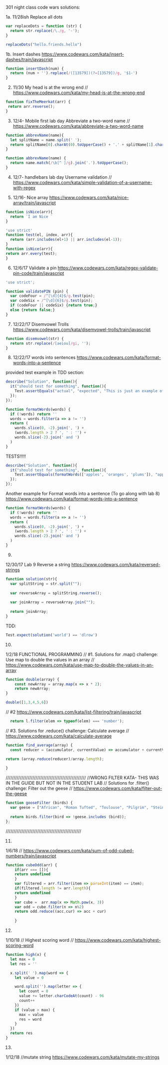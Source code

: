 301 night class code wars solutions:

1a. 11/28ish
Replace all dots

```js
var replaceDots = function (str) {
  return str.replace(/\./g, '-');
}

replaceDots("hello.friends.hello")
```

1b. Insert dashes
https://www.codewars.com/kata/insert-dashes/train/javascript

```js
function insertDash(num) {
  return (num + '').replace(/([13579])(?=[13579])/g, '$1-')
}
```


2. 11/30
My head is at the wrong end 
// https://www.codewars.com/kata/my-head-is-at-the-wrong-end

```js
function fixTheMeerkat(arr) {
 return arr.reverse();
}
```


3. 12/4- Mobile first lab day
Abbreviate a two-word name
// https://www.codewars.com/kata/abbreviate-a-two-word-name

```js
function abbrevName(name){
  let splitName = name.split(' ');
  return splitName[0].charAt(0).toUpperCase() + '.' + splitName[1].charAt(0).toUpperCase();
}

function abbrevName(name) {
  return name.match(/\b[^ ]/g).join('.').toUpperCase();
}
```

4. 12/7- handlebars lab day
 Username validation
// https://www.codewars.com/kata/simple-validation-of-a-username-with-regex


5. 12/16- 
Nice array
https://www.codewars.com/kata/nice-array/train/javascript

```js
function isNice(arr){
  return `Ì am Nice `
}
```
```js
'use strict'
function test(el, index, arr){
  return (arr.includes(el+1) || arr.includes(el-1));
}
function isNice(arr){
return arr.every(test);
}
```

6. 12/6/17
Validate a pin
https://www.codewars.com/kata/regex-validate-pin-code/train/javascript

```js
'use strict';

function validatePIN (pin) {
  var codeFour = /^[\d]{4}$/g.test(pin);
  var codeSix = /^[\d]{6}$/g.test(pin);
  if (codeFour || codeSix) {return true;}
  else {return false;}
}
```

7. 12/22/17
Disemvowel Trolls
https://www.codewars.com/kata/disemvowel-trolls/train/javascript

```js
function disemvowel(str) {
  return str.replace(/[aeiou]/gi, '');
}
```

8. 12/22/17
words into sentences
https://www.codewars.com/kata/format-words-into-a-sentence

provided test example in TDD section: 
```js
describe("Solution", function(){
  it("should test for something", function(){
    Test.assertEquals("actual", "expected", "This is just an example of how you can write your own TDD tests");
  });
});
```

```js
function formatWords(words) {
  if (!words) return ''
  words = words.filter(a => a != '')
  return (
    words.slice(0, -2).join(', ') +
    (words.length > 2 ? ', ' : '') +
    words.slice(-2).join(' and ')
  )
}
```

TESTS!!!!!
```js
describe("Solution", function(){
  it("should test for something", function(){
    Test.assertEquals(formatWords(['apples', 'oranges', 'plums']), "apples, oranges and plums");
  });
});
```

Another example for Format words into a sentence (To go along with lab 8)
https://www.codewars.com/kata/format-words-into-a-sentence

```js
function formatWords(words) {
  if (!words) return ''
  words = words.filter(a => a != '')
  return (
    words.slice(0, -2).join(', ') +
    (words.length > 2 ? ', ' : '') +
    words.slice(-2).join(' and ')
  )
}
```

9. 
12/30/17
Lab 9
Reverse a string 
https://www.codewars.com/kata/reversed-strings

```js
function solution(str){
  var splitString = str.split("");
  
  var reverseArray = splitString.reverse();
  
  var joinArray = reverseArray.join("");
  
  return joinArray;
}
```
TDD:
```js
Test.expect(solution('world') == 'dlrow')
```

10. 
1/2/18 FUNCTIONAL PROGRAMMING 
// #1. Solutions for .map() challenge: Use map to double the values in an array
// https://www.codewars.com/kata/use-map-to-double-the-values-in-an-array

```js
function double(array) {
    const newArray = array.map(x => x * 2);
    return newArray;
}

double([1,3,4,5,6])
```

// #2 https://www.codewars.com/kata/list-filtering/train/javascript
```js
  return l.filter(elem => typeof(elem) === 'number');
```


// #3. Solutions for .reduce() challenge: Calculate average
// https://www.codewars.com/kata/calculate-average

```js
function find_average(array) {
  const reducer = (accumulator, currentValue) => accumulator + currentValue;

return (array.reduce(reducer)/array.length);
  
}
```

///////////////////////////////////////////////////
//WRONG FILTER KATA- THIS WAS IN THE GUIDE BUT NOT IN THE STUDENT LAB
// Solutions for .filter() challenge: Filter out the geese
// https://www.codewars.com/kata/filter-out-the-geese

```js
function gooseFilter (birds) {
  var geese = ["African", "Roman Tufted", "Toulouse", "Pilgrim", "Steinbacher"];
  
  return birds.filter(bird => !geese.includes (bird));
};
```
////////////////////////////////////////////////

11. 
1/6/18
// https://www.codewars.com/kata/sum-of-odd-cubed-numbers/train/javascript

```js
function cubeOdd(arr) {
    if(arr === []){
    return undefined
    }
    var filtered = arr.filter(item => parseInt(item) == item);
    if(filtered.length != arr.length){
    return undefined
    }
    var cube =  arr.map(x => Math.pow(x, 3)) 
    var odd = cube.filter(n => n%2)
    return odd.reduce((acc,cur) => acc + cur)
    
    }
  ```

12. 
1/10/18
// Highest scoring word
// https://www.codewars.com/kata/highest-scoring-word

```js
function high(x) {
  let max = 0
  let res = ''

  x.split(' ').map(word => {
    let value = 0

    word.split('').map(letter => {
      let count = 0
      value += letter.charCodeAt(count) - 96
      count++
    })
    if (value > max) {
      max = value
      res = word
    }
  })
  return res
}
```

13.
1/12/18
//mutate string
https://www.codewars.com/kata/mutate-my-strings
